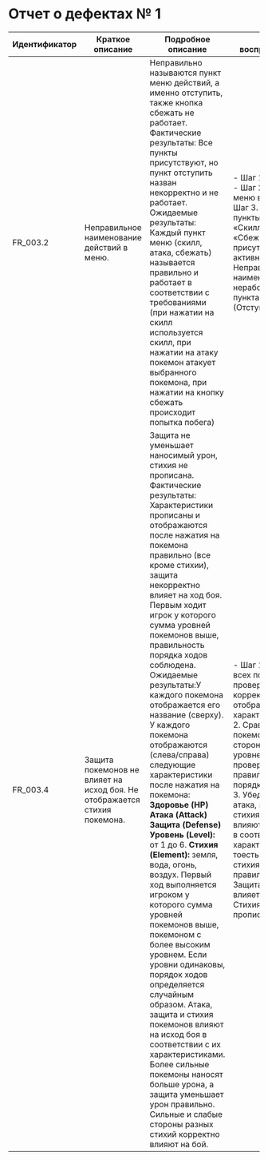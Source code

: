 # Отчет о дефектах № 1

| Идентификатор | Краткое описание | Подробное описание | Шаги по воспроизведению | Воспроизводимость | Важность |Срочность | Комментарий |
|---------------|------------------|--------------------|-------------------------|-------------------|----------|----------|-------------|
| FR_003.2      | Неправильное наименование действий в меню. | Неправильно называются пункт меню действий, а именно отступить, также кнопка сбежать не работает. Фактические результаты: Все пункты присутствуют, но пункт отступить назван некорректно и не работает. Ожидаемые результаты: Каждый пункт меню (скилл, атака, сбежать) называется правильно и работает в соответствии с требованиями (при нажатии на скилл  используется скилл, при нажатии на атаку покемон атакует выбранного покемона, при нажатии на кнопку сбежать происходит попытка побега)| - Шаг 1. Начать бой. - Шаг 2. Открыть меню во время боя. - Шаг 3. Проверить, что пункты меню  «Скилл», «Атака», и «Сбежать» присутствуют и активны. Дефект: Неправильное наименование, неработоспособность пункта Сбежать (Отступить) | всегда | незначительная | высокая | Дата: 20.11.2024  |
| FR_003.4      | Защита покемонов не влияет на исход боя. Не отображается стихия покемона. | Защита не уменьшает наносимый урон, стихия не прописана. Фактические результаты: Характеристики прописаны и отображаются после нажатия на покемона правильно (все кроме стихии), защита  некорректно влияет на ход боя. Первым ходит игрок у которого сумма уровней покемонов выше, правильность порядка ходов соблюдена. Ожидаемые результаты:У каждого покемона отображается его название (сверху). У каждого покемона отображаются (слева/справа) следующие характеристики после нажатия на покемона: **Здоровье (HP)**  **Атака (Attack)**  **Защита (Defense)** **Уровень (Level):** от 1 до 6. **Cтихия (Element):** земля, вода, огонь, воздух. Первый ход выполняется игроком у которого сумма уровней покемонов выше, покемоном с более высоким уровнем. Если уровни одинаковы, порядок ходов определяется случайным образом. Атака, защита и стихия покемонов влияют на исход боя в соответствии с их характеристиками. Более сильные покемоны наносят больше урона, а защита уменьшает урон правильно.  Сильные и слабые стороны разных стихий корректно влияют на бой.  | - Шаг 1 Прокликать всех покемонов и проверить корректность отображения их характеристик - Шаг 2. Сравнив уровни покемонов обеих сторон и суммы уровней покемонов, проверить правильность порядка ходов -Шаг 3. Убедиться, что атака, защита и стихия покемонов влияют на исход боя в соответствии с их характеристиками, а тоесть урон, защита и стихия работают правильно    Дефект: Защита некорректно влияет на ход боя. Стихия покемона не прописана. | всегда | значительная | средняя | Дата: 20.11.2024 |
